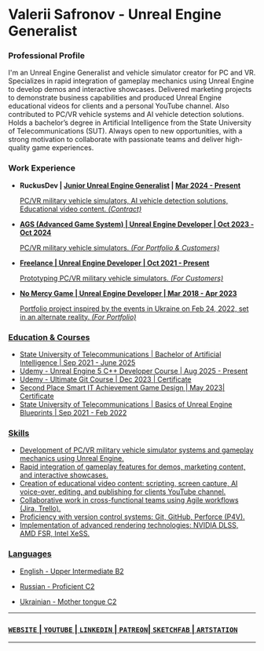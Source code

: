 <!-- ![Header](https://github.com/Nestealiketea/Nestealiketea/blob/master/Images/Header.png) -->

# Valerii Safronov - Unreal Engine Generalist

### Professional Profile
I'm an Unreal Engine Generalist and vehicle simulator creator for PC and VR. Specializes in rapid integration of gameplay mechanics using Unreal Engine to develop demos and interactive showcases. Delivered marketing projects to demonstrate business capabilities and produced Unreal Engine educational videos for clients and a personal YouTube channel. Also contributed to PC/VR vehicle systems and AI vehicle detection solutions. Holds a bachelor’s degree in Artificial Intelligence from the State University of Telecommunications (SUT). Always open to new opportunities, with a strong motivation to collaborate with passionate teams and deliver high-quality game experiences.

### Work Experience

- **RuckusDev</u> | <u>Junior Unreal Engine Generalist</u> | <u>Mar 2024 - Present**

  PC/VR military vehicle simulators, AI vehicle detection solutions, Educational video content. *(Contract)*

- **AGS (Advanced Game System) | Unreal Engine Developer | Oct 2023 - Oct 2024**
  
  PC/VR military vehicle simulators. *(For Portfolio & Customers)*
  
- **Freelance | Unreal Engine Developer | Oct 2021 - Present**

  Prototyping PC/VR military vehicle simulators. *(For Customers)*
  
- **[No Mercy Game](https://www.nesteagames.com/home) | Unreal Engine Developer | Mar 2018 - Apr 2023**

  Portfolio project inspired by the events in Ukraine on Feb 24, 2022, set in an alternate reality. *(For Portfolio)*
  
### Education & Courses

- [State University of Telecommunications](https://duikt.edu.ua/ua/427-zagalna-informaciya-kafedra-shtuchnogo-intelektu) | Bachelor of Artificial Intelligence | Sep 2021 - June 2025
- [Udemy - Unreal Engine 5 C++ Developer Course ](https://www.udemy.com/share/101Weu3@L55Z5nPR3hYJSner3wlq1pDUO6vjWWnsOc_hhxjwNkPb9SvcLGoRtxs3MFhovTpISw==/) |  Aug 2025 - Present
- [Udemy - Ultimate Git Course](https://www.udemy.com/certificate/UC-e96f1ef0-115f-44b8-9255-c9a3b431e28d/) | Dec 2023 | [Certificate](https://drive.google.com/file/d/1ONZyWZeVAHUbFx5eyW2RVqncBPIg62CZ/view?usp=sharing)
- Second Place Smart IT Achievement Game Design | May 2023| [Certificate](https://drive.google.com/file/d/1iQoJqtUR4nFxLbIROItOF_SEp0JfIM56/view?usp=sharing)
- [State University of Telecommunications](https://duikt.edu.ua/ua/427-zagalna-informaciya-kafedra-shtuchnogo-intelektu) | Basics of Unreal Engine Blueprints | Sep 2021 - Feb 2022

### Skills

- Development of PC/VR military vehicle simulator systems and gameplay mechanics using Unreal Engine.
- Rapid integration of gameplay features for demos, marketing content, and interactive showcases.
- Creation of educational video content: scripting, screen capture, AI voice-over, editing, and publishing for clients YouTube channel.
- Collaborative work in cross-functional teams using Agile workflows (Jira, Trello).
- Proficiency with version control systems: Git, GitHub, Perforce (P4V).
- Implementation of advanced rendering technologies: NVIDIA DLSS, AMD FSR, Intel XeSS.

### Languages

- English - Upper Intermediate B2

- Russian - Proficient C2

- Ukrainian - Mother tongue C2


___

### [`WEBSITE`](https://www.nesteagames.com/home) | [`YOUTUBE`](https://www.youtube.com/@valeriisafronov) | [`LINKEDIN`](https://www.linkedin.com/in/valeriisafronov) | [`PATREON`​](https://www.patreon.com/valeriisafronov) | [`SKETCHFAB`](https://sketchfab.com/valeriisafronov) | [`ARTSTATION`](https://www.artstation.com/valeriisafronov)


___
